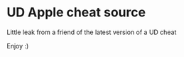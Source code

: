 # UD Apple cheat source

Little leak from a friend of the latest version of a UD cheat

Enjoy :)





